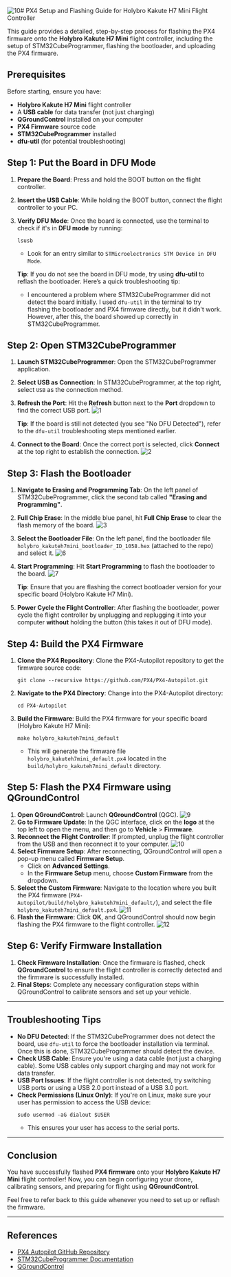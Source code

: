 ![10](https://github.com/user-attachments/assets/cd23853d-6776-4eda-9c69-3326bd9c9610)# PX4 Setup and Flashing Guide for Holybro Kakute H7 Mini Flight Controller

This guide provides a detailed, step-by-step process for flashing the PX4 firmware onto the **Holybro Kakute H7 Mini** flight controller, including the setup of STM32CubeProgrammer, flashing the bootloader, and uploading the PX4 firmware.

## Prerequisites

Before starting, ensure you have:

- **Holybro Kakute H7 Mini** flight controller
- A **USB cable** for data transfer (not just charging)
- **QGroundControl** installed on your computer
- **PX4 Firmware** source code
- **STM32CubeProgrammer** installed
- **dfu-util** (for potential troubleshooting)

## Step 1: Put the Board in DFU Mode

1. **Prepare the Board**: Press and hold the BOOT button on the flight controller.
2. **Insert the USB Cable**: While holding the BOOT button, connect the flight controller to your PC.
3. **Verify DFU Mode**: Once the board is connected, use the terminal to check if it's in **DFU mode** by running:
   ```
   lsusb
   ```
   - Look for an entry similar to `STMicroelectronics STM Device in DFU Mode`.

   **Tip**: If you do not see the board in DFU mode, try using **dfu-util** to reflash the bootloader. Here’s a quick troubleshooting tip:
   
   - I encountered a problem where STM32CubeProgrammer did not detect the board initially. I used `dfu-util` in the terminal to try flashing the bootloader and PX4 firmware directly, but it didn't work. However, after this, the board showed up correctly in STM32CubeProgrammer.

## Step 2: Open STM32CubeProgrammer

1. **Launch STM32CubeProgrammer**: Open the STM32CubeProgrammer application.
2. **Select USB as Connection**: In STM32CubeProgrammer, at the top right, select `USB` as the connection method.
3. **Refresh the Port**: Hit the **Refresh** button next to the **Port** dropdown to find the correct USB port.
  ![1](https://github.com/user-attachments/assets/9d3d9b9d-a4df-4b08-acc6-fc570814d16a)
   
   **Tip**: If the board is still not detected (you see "No DFU Detected"), refer to the `dfu-util` troubleshooting steps mentioned earlier.

4. **Connect to the Board**: Once the correct port is selected, click **Connect** at the top right to establish the connection.
  ![2](https://github.com/user-attachments/assets/4207113c-5bde-48a1-b06a-993ca6bf6b8a)


## Step 3: Flash the Bootloader

1. **Navigate to Erasing and Programming Tab**: On the left panel of STM32CubeProgrammer, click the second tab called **"Erasing and Programming"**.
2. **Full Chip Erase**: In the middle blue panel, hit **Full Chip Erase** to clear the flash memory of the board.
![3](https://github.com/user-attachments/assets/ed6bdc9c-cc41-46ba-bf08-3650f1e15450)
3. **Select the Bootloader File**: On the left panel, find the bootloader file `holybro_kakuteh7mini_bootloader_ID_1058.hex` (attached to the repo) and select it.
![6](https://github.com/user-attachments/assets/8a931f99-2d4b-41cf-8033-b2ae8b86edc7)
4. **Start Programming**: Hit **Start Programming** to flash the bootloader to the board.
![7](https://github.com/user-attachments/assets/8efd707c-2cc7-4dba-bc1e-9c1dba241a92)
   
   **Tip**: Ensure that you are flashing the correct bootloader version for your specific board (Holybro Kakute H7 Mini).

5. **Power Cycle the Flight Controller**: After flashing the bootloader, power cycle the flight controller by unplugging and replugging it into your computer **without** holding the button (this takes it out of DFU mode).

## Step 4: Build the PX4 Firmware

1. **Clone the PX4 Repository**: Clone the PX4-Autopilot repository to get the firmware source code:
   ```
   git clone --recursive https://github.com/PX4/PX4-Autopilot.git
   ```

2. **Navigate to the PX4 Directory**: Change into the PX4-Autopilot directory:
   ```
   cd PX4-Autopilot
   ```

3. **Build the Firmware**: Build the PX4 firmware for your specific board (Holybro Kakute H7 Mini):
   ```
   make holybro_kakuteh7mini_default
   ```
   - This will generate the firmware file `holybro_kakuteh7mini_default.px4` located in the `build/holybro_kakuteh7mini_default` directory.

## Step 5: Flash the PX4 Firmware using QGroundControl

1. **Open QGroundControl**: Launch **QGroundControl** (QGC).
![9](https://github.com/user-attachments/assets/c0c631b9-8ab0-4698-9105-832bf0282cb5)
2. **Go to Firmware Update**: In the QGC interface, click on the **logo** at the top left to open the menu, and then go to **Vehicle** > **Firmware**.
3. **Reconnect the Flight Controller**: If prompted, unplug the flight controller from the USB and then reconnect it to your computer.
![10](https://github.com/user-attachments/assets/09994f98-3d5e-46e3-b317-4ab6e6854c34)
4. **Select Firmware Setup**: After reconnecting, QGroundControl will open a pop-up menu called **Firmware Setup**.
   - Click on **Advanced Settings**.
   - In the **Firmware Setup** menu, choose **Custom Firmware** from the dropdown.
5. **Select the Custom Firmware**: Navigate to the location where you built the PX4 firmware (`PX4-Autopilot/build/holybro_kakuteh7mini_default/`), and select the file `holybro_kakuteh7mini_default.px4`.
![11](https://github.com/user-attachments/assets/673d66ca-c58d-4fbf-8382-c8bd39dd4906)
6. **Flash the Firmware**: Click **OK**, and QGroundControl should now begin flashing the PX4 firmware to the flight controller.
![12](https://github.com/user-attachments/assets/9a99cf58-c244-4bd5-a796-b02b27d1164d)

## Step 6: Verify Firmware Installation

1. **Check Firmware Installation**: Once the firmware is flashed, check **QGroundControl** to ensure the flight controller is correctly detected and the firmware is successfully installed.
2. **Final Steps**: Complete any necessary configuration steps within QGroundControl to calibrate sensors and set up your vehicle.

---

## Troubleshooting Tips

- **No DFU Detected**: If the STM32CubeProgrammer does not detect the board, use `dfu-util` to force the bootloader installation via terminal. Once this is done, STM32CubeProgrammer should detect the device.
- **Check USB Cable**: Ensure you're using a data cable (not just a charging cable). Some USB cables only support charging and may not work for data transfer.
- **USB Port Issues**: If the flight controller is not detected, try switching USB ports or using a USB 2.0 port instead of a USB 3.0 port.
- **Check Permissions (Linux Only)**: If you're on Linux, make sure your user has permission to access the USB device:
   ```
   sudo usermod -aG dialout $USER
   ```
   - This ensures your user has access to the serial ports.

---

## Conclusion

You have successfully flashed **PX4 firmware** onto your **Holybro Kakute H7 Mini** flight controller! Now, you can begin configuring your drone, calibrating sensors, and preparing for flight using **QGroundControl**.

Feel free to refer back to this guide whenever you need to set up or reflash the firmware.

---

## References

- [PX4 Autopilot GitHub Repository](https://github.com/PX4/PX4-Autopilot)
- [STM32CubeProgrammer Documentation](https://www.st.com/en/development-tools/stm32cubeprog.html)
- [QGroundControl](http://qgroundcontrol.com/)
